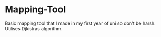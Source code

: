 # Mapping-Tool
Basic mapping tool that I made in my first year of uni so don't be harsh. Utilises Djkistras algorithm.
